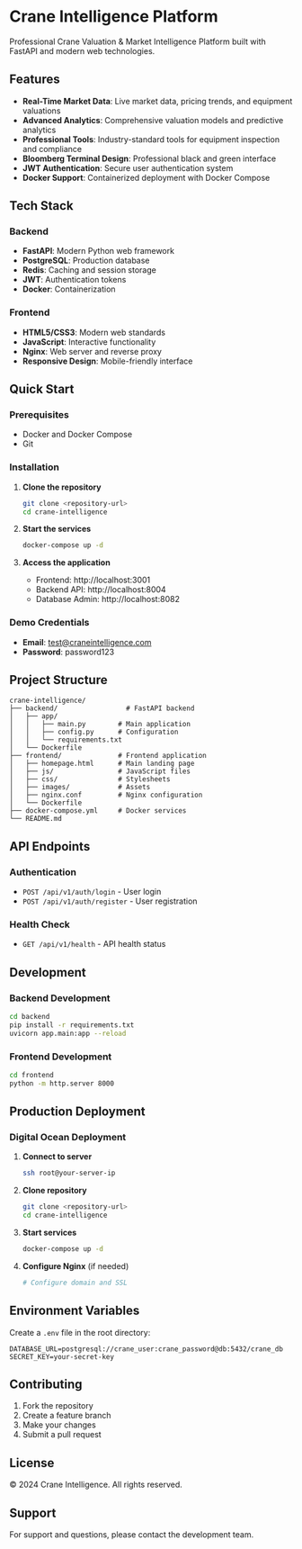 # Crane Intelligence Platform

Professional Crane Valuation & Market Intelligence Platform built with FastAPI and modern web technologies.

## Features

- **Real-Time Market Data**: Live market data, pricing trends, and equipment valuations
- **Advanced Analytics**: Comprehensive valuation models and predictive analytics
- **Professional Tools**: Industry-standard tools for equipment inspection and compliance
- **Bloomberg Terminal Design**: Professional black and green interface
- **JWT Authentication**: Secure user authentication system
- **Docker Support**: Containerized deployment with Docker Compose

## Tech Stack

### Backend
- **FastAPI**: Modern Python web framework
- **PostgreSQL**: Production database
- **Redis**: Caching and session storage
- **JWT**: Authentication tokens
- **Docker**: Containerization

### Frontend
- **HTML5/CSS3**: Modern web standards
- **JavaScript**: Interactive functionality
- **Nginx**: Web server and reverse proxy
- **Responsive Design**: Mobile-friendly interface

## Quick Start

### Prerequisites
- Docker and Docker Compose
- Git

### Installation

1. **Clone the repository**
   ```bash
   git clone <repository-url>
   cd crane-intelligence
   ```

2. **Start the services**
   ```bash
   docker-compose up -d
   ```

3. **Access the application**
   - Frontend: http://localhost:3001
   - Backend API: http://localhost:8004
   - Database Admin: http://localhost:8082

### Demo Credentials
- **Email**: test@craneintelligence.com
- **Password**: password123

## Project Structure

```
crane-intelligence/
├── backend/                 # FastAPI backend
│   ├── app/
│   │   ├── main.py        # Main application
│   │   ├── config.py      # Configuration
│   │   └── requirements.txt
│   └── Dockerfile
├── frontend/              # Frontend application
│   ├── homepage.html      # Main landing page
│   ├── js/                # JavaScript files
│   ├── css/               # Stylesheets
│   ├── images/            # Assets
│   ├── nginx.conf         # Nginx configuration
│   └── Dockerfile
├── docker-compose.yml     # Docker services
└── README.md
```

## API Endpoints

### Authentication
- `POST /api/v1/auth/login` - User login
- `POST /api/v1/auth/register` - User registration

### Health Check
- `GET /api/v1/health` - API health status

## Development

### Backend Development
```bash
cd backend
pip install -r requirements.txt
uvicorn app.main:app --reload
```

### Frontend Development
```bash
cd frontend
python -m http.server 8000
```

## Production Deployment

### Digital Ocean Deployment
1. **Connect to server**
   ```bash
   ssh root@your-server-ip
   ```

2. **Clone repository**
   ```bash
   git clone <repository-url>
   cd crane-intelligence
   ```

3. **Start services**
   ```bash
   docker-compose up -d
   ```

4. **Configure Nginx** (if needed)
   ```bash
   # Configure domain and SSL
   ```

## Environment Variables

Create a `.env` file in the root directory:

```env
DATABASE_URL=postgresql://crane_user:crane_password@db:5432/crane_db
SECRET_KEY=your-secret-key
```

## Contributing

1. Fork the repository
2. Create a feature branch
3. Make your changes
4. Submit a pull request

## License

© 2024 Crane Intelligence. All rights reserved.

## Support

For support and questions, please contact the development team.